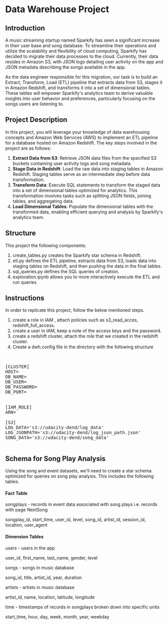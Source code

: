 # Data Warehouse Project

## Introduction
A music streaming startup named Sparkify has seen a significant increase in their user base and song database. To streamline their operations and utilize the scalability and flexibility of cloud computing, Sparkify has decided to migrate their data processes to the cloud. Currently, their data resides in Amazon S3, with JSON logs detailing user activity on the app and JSON metadata describing the songs available in the app.

As the data engineer responsible for this migration, our task is to build an Extract, Transform, Load (ETL) pipeline that extracts data from S3, stages it in Amazon Redshift, and transforms it into a set of dimensional tables. These tables will empower Sparkify's analytics team to derive valuable insights into user behavior and preferences, particularly focusing on the songs users are listening to.


## Project Description
In this project, you will leverage your knowledge of data warehousing concepts and Amazon Web Services (AWS) to implement an ETL pipeline for a database hosted on Amazon Redshift. The key steps involved in the project are as follows:

1. **Extract Data from S3**: Retrieve JSON data files from the specified S3 buckets containing user activity logs and song metadata.
2. **Stage Data in Redshift**: Load the raw data into staging tables in Amazon Redshift. Staging tables serve as an intermediate step before data transformation.
3. **Transform Data**: Execute SQL statements to transform the staged data into a set of dimensional tables optimized for analytics. This transformation involves tasks such as splitting JSON fields, joining tables, and aggregating data.
4. **Load Dimensional Tables**: Populate the dimensional tables with the transformed data, enabling efficient querying and analysis by Sparkify's analytics team.

## Structure

This project the following components:

1. create_tables.py creates the Sparkify star schema in Redshift.
2. etl.py defines the ETL pipeline, extracts data from S3, loads data into staging tables on Redshift, and then pushing the data in the final tables.
3. sql_queries.py defines the SQL queries of creation.
4. exploration.ipynb allows you to more interactively execute the ETL and run queries

## Instructions

In order to replicate this project, follow the below mentioned steps.

1. create a role in IAM , attach policies such as s3_read_acces, redshift_full_access.
2. create a user in IAM, keep a note of the access keys and the password.
3. create a redshift cluster, attach the role that we created in the redshift cluster.
4. Create a dwh.config file in the directory with the following structure


<pre>


[CLUSTER]
HOST=<your_host>
DB_NAME=<your_db_name>
DB_USER=<your_db_user>
DB_PASSWORD=<your_db_password>
DB_PORT=<your_db_port>


[IAM_ROLE]
ARN=<your_iam_role_arn>

[S3]
LOG_DATA='s3://udacity-dend/log_data'
LOG_JSONPATH='s3://udacity-dend/log_json_path.json'
SONG_DATA='s3://udacity-dend/song_data'

</pre>


## Schema for Song Play Analysis
Using the song and event datasets, we'll need to create a star schema optimized for queries on song play analysis. This includes the following tables.

#### Fact Table

songplays - records in event data associated with song plays i.e. records with page NextSong

songplay_id, 
start_time, 
user_id, 
level, 
song_id, 
artist_id, 
session_id, 
location, 
user_agent


#### Dimension Tables

users - users in the app


user_id, first_name, last_name, gender, level


songs - songs in music database


song_id, title, artist_id, year, duration


artists - artists in music database


artist_id, name, location, latitude, longitude


time - timestamps of records in songplays broken down into specific units


start_time, hour, day, week, month, year, weekday



